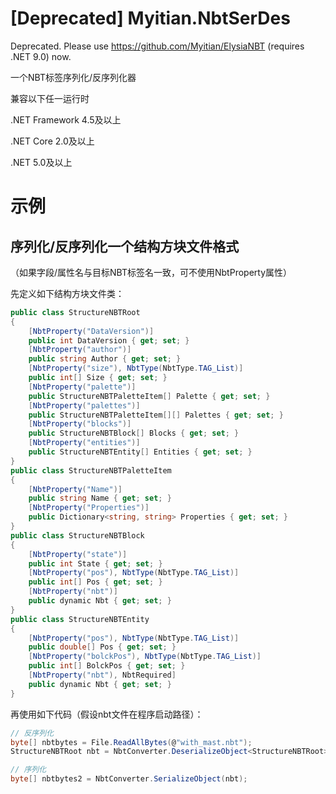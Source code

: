 # \[Deprecated\] Myitian.NbtSerDes
Deprecated. Please use https://github.com/Myitian/ElysiaNBT (requires .NET 9.0) now.

一个NBT标签序列化/反序列化器

兼容以下任一运行时

.NET Framework 4.5及以上

.NET Core 2.0及以上

.NET 5.0及以上

# 示例

## 序列化/反序列化一个结构方块文件格式 

（如果字段/属性名与目标NBT标签名一致，可不使用NbtProperty属性）

先定义如下结构方块文件类：

```csharp
public class StructureNBTRoot
{
    [NbtProperty("DataVersion")]
    public int DataVersion { get; set; }
    [NbtProperty("author")]
    public string Author { get; set; }
    [NbtProperty("size"), NbtType(NbtType.TAG_List)]
    public int[] Size { get; set; }
    [NbtProperty("palette")]
    public StructureNBTPaletteItem[] Palette { get; set; }
    [NbtProperty("palettes")]
    public StructureNBTPaletteItem[][] Palettes { get; set; }
    [NbtProperty("blocks")]
    public StructureNBTBlock[] Blocks { get; set; }
    [NbtProperty("entities")]
    public StructureNBTEntity[] Entities { get; set; }
}
public class StructureNBTPaletteItem
{
    [NbtProperty("Name")]
    public string Name { get; set; }
    [NbtProperty("Properties")]
    public Dictionary<string, string> Properties { get; set; }
}
public class StructureNBTBlock
{
    [NbtProperty("state")]
    public int State { get; set; }
    [NbtProperty("pos"), NbtType(NbtType.TAG_List)]
    public int[] Pos { get; set; }
    [NbtProperty("nbt")]
    public dynamic Nbt { get; set; }
}
public class StructureNBTEntity
{
    [NbtProperty("pos"), NbtType(NbtType.TAG_List)]
    public double[] Pos { get; set; }
    [NbtProperty("bolckPos"), NbtType(NbtType.TAG_List)]
    public int[] BolckPos { get; set; }
    [NbtProperty("nbt"), NbtRequired]
    public dynamic Nbt { get; set; }
}
```

再使用如下代码（假设nbt文件在程序启动路径）：

```csharp
// 反序列化
byte[] nbtbytes = File.ReadAllBytes(@"with_mast.nbt");
StructureNBTRoot nbt = NbtConverter.DeserializeObject<StructureNBTRoot>(nbtbytes);

// 序列化
byte[] nbtbytes2 = NbtConverter.SerializeObject(nbt);
```
